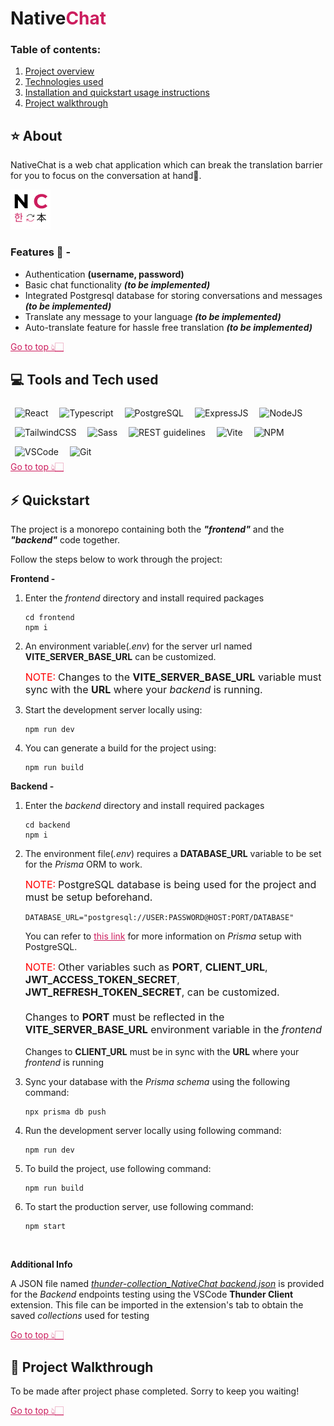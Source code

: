 # **Native<span style="color:#cc1d5e">Chat</span>**

### Table of contents:

1. [Project overview](#star-about)
2. [Technologies used](#computer-tools-and-tech-used)
3. [Installation and quickstart usage instructions](#zap-quickstart)
4. [Project walkthrough](#movie_camera-project-walkthrough)

## :star: About

NativeChat is a web chat application which can break the translation barrier for you to focus on the conversation at hand🙂.

<img src="./frontend/public/favicon.png" alt="App Logo">

### Features :sparkler: -

- Authentication **(username, password)**
- Basic chat functionality **_(to be implemented)_**
- Integrated Postgresql database for storing conversations and messages **_(to be implemented)_**
- Translate any message to your language **_(to be implemented)_**
- Auto-translate feature for hassle free translation **_(to be implemented)_**

<a href="#" style="color:#cc1d5e">Go to top 👆🏻</a>

## :computer: Tools and Tech used

<img src="https://user-images.githubusercontent.com/25181517/183897015-94a058a6-b86e-4e42-a37f-bf92061753e5.png" alt="React" title="React" width="60" style="margin:7px">
<img src="https://user-images.githubusercontent.com/25181517/183890598-19a0ac2d-e88a-4005-a8df-1ee36782fde1.png"  alt="Typescript" title="Typescript" width="60" style="margin:7px">
<img src="https://user-images.githubusercontent.com/25181517/117208740-bfb78400-adf5-11eb-97bb-09072b6bedfc.png" alt="PostgreSQL" title="PostgreSQL" width="60" style="margin:7px">
<img src="https://user-images.githubusercontent.com/25181517/183859966-a3462d8d-1bc7-4880-b353-e2cbed900ed6.png" alt="ExpressJS" title="ExpressJS" width="60" style="margin:7px">
<img src="https://user-images.githubusercontent.com/25181517/183568594-85e280a7-0d7e-4d1a-9028-c8c2209e073c.png" alt="NodeJS" title="NodeJS" width="60" style="margin:7px">
<img src="https://user-images.githubusercontent.com/25181517/202896760-337261ed-ee92-4979-84c4-d4b829c7355d.png" alt="TailwindCSS" title="TailwindCSS" width="60" style="margin:7px">
<img src="https://user-images.githubusercontent.com/25181517/192158956-48192682-23d5-4bfc-9dfb-6511ade346bc.png" alt="Sass" title="Sass" width="60" style="margin:7px">
<img src="https://user-images.githubusercontent.com/25181517/192107858-fe19f043-c502-4009-8c47-476fc89718ad.png" alt="REST guidelines" title="REST guidelines" width="60" style="margin:7px">
<img src="https://github.com/marwin1991/profile-technology-icons/assets/62091613/b40892ef-efb8-4b0e-a6b5-d1cfc2f3fc35" alt="Vite" title="Vite" width="60" style="margin:7px">
<img src="https://user-images.githubusercontent.com/25181517/121401671-49102800-c959-11eb-9f6f-74d49a5e1774.png" alt="NPM" title="NPM" width="60" style="margin:7px">
<img src="https://user-images.githubusercontent.com/25181517/192108891-d86b6220-e232-423a-bf5f-90903e6887c3.png" alt="VSCode" title="VSCode" width="60" style="margin:7px">
<img src="https://user-images.githubusercontent.com/25181517/192108372-f71d70ac-7ae6-4c0d-8395-51d8870c2ef0.png" alt="Git" title="Git" width="60" style="margin:7px">

<!-- <img src="" alt="" title="" width="60" style="margin:7px"> -->

<br>
<a href="#" style="color:#cc1d5e">Go to top 👆🏻</a>

## :zap: Quickstart

The project is a monorepo containing both the **_"frontend"_** and the **_"backend"_** code together.

Follow the steps below to work through the project:

**Frontend -**

1. Enter the _frontend_ directory and install required packages

   ```
   cd frontend
   npm i
   ```

2. An environment variable(_.env_) for the server url named **VITE_SERVER_BASE_URL** can be customized.

   <span style="color:red; font-size:16px">NOTE:</span>
   <span style="font-size:16px">Changes to the **VITE_SERVER_BASE_URL** variable must sync with the **URL** where your _backend_ is running.</span>

3. Start the development server locally using:

   ```
   npm run dev
   ```

4. You can generate a build for the project using:
   ```
   npm run build
   ```

**Backend -**

1. Enter the _backend_ directory and install required packages
   ```
   cd backend
   npm i
   ```
2. The environment file(_.env_) requires a **DATABASE_URL** variable to be set for the _Prisma_ ORM to work.

   <span style="color:red; font-size:16px">NOTE:</span>
   <span style="font-size:16px">PostgreSQL database is being used for the project and must be setup beforehand.</span>

   ```
   DATABASE_URL="postgresql://USER:PASSWORD@HOST:PORT/DATABASE"
   ```

   You can refer to <a href="https://www.prisma.io/docs/concepts/database-connectors/postgresql#connection-url" style="color:#cc1d5e">this link</a> for more information on _Prisma_ setup with PostgreSQL.

   <span style="color:red; font-size:16px">NOTE:</span>
   <span style="font-size:16px">Other variables such as **PORT**, **CLIENT_URL**, **JWT_ACCESS_TOKEN_SECRET**, **JWT_REFRESH_TOKEN_SECRET**, can be customized.
   <br>
   <br>
   Changes to **PORT** must be reflected in the **VITE_SERVER_BASE_URL** environment variable in the _frontend_
   </span>
   <br>
   <br>
   Changes to **CLIENT_URL** must be in sync with the **URL** where your _frontend_ is running
   </span>

3. Sync your database with the _Prisma schema_ using the following command:

   ```
   npx prisma db push
   ```

4. Run the development server locally using following command:

   ```
   npm run dev
   ```

5. To build the project, use following command:

   ```
   npm run build
   ```

6. To start the production server, use following command:
   ```
   npm start
   ```
   <br>

**Additional Info**

A JSON file named _[thunder-collection_NativeChat backend.json](<backend/thunder-collection_NativeChat backend.json>)_ is provided for the _Backend_ endpoints testing using the VSCode **Thunder Client** extension. This file can be imported in the extension's tab to obtain the saved _collections_ used for testing

<a href="#" style="color:#cc1d5e">Go to top 👆🏻</a>

## :movie_camera: Project Walkthrough

To be made after project phase completed. Sorry to keep you waiting!

<a href="#" style="color:#cc1d5e">Go to top 👆🏻</a>
